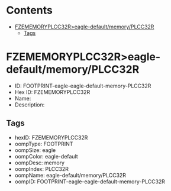 



Contents
========

* [FZEMEMORYPLCC32R>eagle-default/memory/PLCC32R](#fzememoryplcc32reagle-defaultmemoryplcc32r)
	* [Tags](#tags)

# FZEMEMORYPLCC32R>eagle-default/memory/PLCC32R

- ID: FOOTPRINT-eagle-eagle-default-memory-PLCC32R
- Hex ID: FZEMEMORYPLCC32R
- Name: 
- Description: 

## Tags

- hexID: FZEMEMORYPLCC32R
- oompType: FOOTPRINT
- oompSize: eagle
- oompColor: eagle-default
- oompDesc: memory
- oompIndex: PLCC32R
- oompName: eagle-default/memory/PLCC32R
- oompID: FOOTPRINT-eagle-eagle-default-memory-PLCC32R
